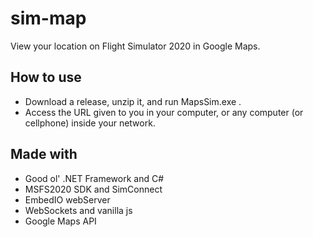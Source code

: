 # sim-map
View your location on Flight Simulator 2020 in Google Maps.

## How to use
- Download a release, unzip it, and run MapsSim.exe .
- Access the URL given to you in your computer, or any computer (or cellphone) inside your network.

## Made with
- Good ol' .NET Framework and C#
- MSFS2020 SDK and SimConnect
- EmbedIO webServer
- WebSockets and vanilla js
- Google Maps API
